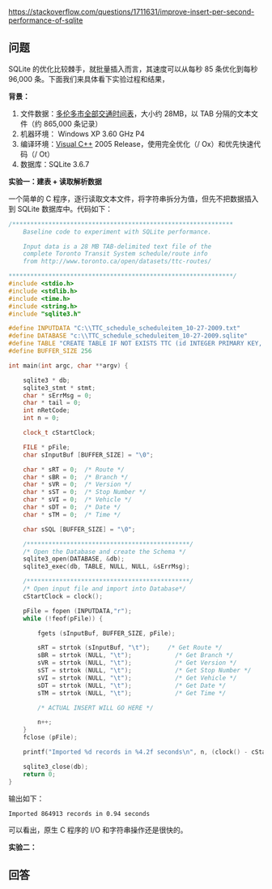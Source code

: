 <https://stackoverflow.com/questions/1711631/improve-insert-per-second-performance-of-sqlite>

## 问题

SQLite 的优化比较棘手，就批量插入而言，其速度可以从每秒 85 条优化到每秒 96,000 条。下面我们来具体看下实验过程和结果，

**背景：**

1. 文件数据：[多伦多市全部交通时间表](http://www.toronto.ca/open/datasets/ttc-routes)，大小约 28MB，以 TAB 分隔的文本文件（约 865,000 条记录）
2. 机器环境： Windows XP 3.60 GHz P4
3. 编译环境：[Visual C++](http://en.wikipedia.org/wiki/Visual_C%2B%2B#32-bit_versions) 2005 Release，使用完全优化（/ Ox）和优先快速代码（/ Ot）
4. 数据库：SQLite 3.6.7

**实验一：建表 + 读取解析数据**

一个简单的 C 程序，逐行读取文本文件，将字符串拆分为值，但先不把数据插入到 SQLite 数据库中。代码如下：

```c++
/*************************************************************
    Baseline code to experiment with SQLite performance.

    Input data is a 28 MB TAB-delimited text file of the
    complete Toronto Transit System schedule/route info
    from http://www.toronto.ca/open/datasets/ttc-routes/

**************************************************************/
#include <stdio.h>
#include <stdlib.h>
#include <time.h>
#include <string.h>
#include "sqlite3.h"

#define INPUTDATA "C:\\TTC_schedule_scheduleitem_10-27-2009.txt"
#define DATABASE "c:\\TTC_schedule_scheduleitem_10-27-2009.sqlite"
#define TABLE "CREATE TABLE IF NOT EXISTS TTC (id INTEGER PRIMARY KEY, Route_ID TEXT, Branch_Code TEXT, Version INTEGER, Stop INTEGER, Vehicle_Index INTEGER, Day Integer, Time TEXT)"
#define BUFFER_SIZE 256

int main(int argc, char **argv) {

    sqlite3 * db;
    sqlite3_stmt * stmt;
    char * sErrMsg = 0;
    char * tail = 0;
    int nRetCode;
    int n = 0;

    clock_t cStartClock;

    FILE * pFile;
    char sInputBuf [BUFFER_SIZE] = "\0";

    char * sRT = 0;  /* Route */
    char * sBR = 0;  /* Branch */
    char * sVR = 0;  /* Version */
    char * sST = 0;  /* Stop Number */
    char * sVI = 0;  /* Vehicle */
    char * sDT = 0;  /* Date */
    char * sTM = 0;  /* Time */

    char sSQL [BUFFER_SIZE] = "\0";

    /*********************************************/
    /* Open the Database and create the Schema */
    sqlite3_open(DATABASE, &db);
    sqlite3_exec(db, TABLE, NULL, NULL, &sErrMsg);

    /*********************************************/
    /* Open input file and import into Database*/
    cStartClock = clock();

    pFile = fopen (INPUTDATA,"r");
    while (!feof(pFile)) {

        fgets (sInputBuf, BUFFER_SIZE, pFile);

        sRT = strtok (sInputBuf, "\t");     /* Get Route */
        sBR = strtok (NULL, "\t");            /* Get Branch */
        sVR = strtok (NULL, "\t");            /* Get Version */
        sST = strtok (NULL, "\t");            /* Get Stop Number */
        sVI = strtok (NULL, "\t");            /* Get Vehicle */
        sDT = strtok (NULL, "\t");            /* Get Date */
        sTM = strtok (NULL, "\t");            /* Get Time */

        /* ACTUAL INSERT WILL GO HERE */

        n++;
    }
    fclose (pFile);

    printf("Imported %d records in %4.2f seconds\n", n, (clock() - cStartClock) / (double)CLOCKS_PER_SEC);

    sqlite3_close(db);
    return 0;
}
```

输出如下：

```
Imported 864913 records in 0.94 seconds
```

可以看出，原生 C 程序的 I/O 和字符串操作还是很快的。

**实验二：**

## 回答

